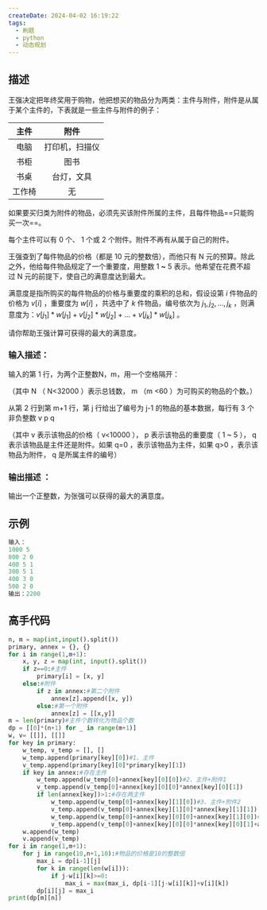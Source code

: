 ```yaml
---
createDate: 2024-04-02 16:19:22
tags:
  - 刷题
  - python
  - 动态规划
---
```

## 描述
王强决定把年终奖用于购物，他把想买的物品分为两类：主件与附件，附件是从属于某个主件的，下表就是一些主件与附件的例子：

| 主件  |   附件    |
| :-: | :-----: |
| 电脑  | 打印机，扫描仪 |
| 书柜  |   图书    |
| 书桌  |  台灯，文具  |
| 工作椅 |    无    |

如果要买归类为附件的物品，必须先买该附件所属的主件，且每件物品==只能购买一次==。

每个主件可以有 0 个、 1 个或 2 个附件。附件不再有从属于自己的附件。

王强查到了每件物品的价格（都是 10 元的整数倍），而他只有 N 元的预算。除此之外，他给每件物品规定了一个重要度，用整数 1 **~** 5 表示。他希望在花费不超过 N 元的前提下，使自己的满意度达到最大。

满意度是指所购买的每件物品的价格与重要度的乘积的总和，假设设第 $i$ 件物品的价格为 $v[i]$ ，重要度为 $w[i]$ ，共选中了 $k$ 件物品，编号依次为 $j_1,j_2,...,j_k$ ，则满意度为：$v[j_1]*w[j_1]+v[j_2]*w[j_2]+...+v[j_k]*w[j_k]$ 。

请你帮助王强计算可获得的最大的满意度。

### 输入描述：

输入的第 1 行，为两个正整数N，m，用一个空格隔开：

（其中 N （ N<32000 ）表示总钱数， m （m <60 ）为可购买的物品的个数。）

从第 2 行到第 m+1 行，第 j 行给出了编号为 j-1 的物品的基本数据，每行有 3 个非负整数 v p q

（其中 v 表示该物品的价格（ v<10000 ）， p 表示该物品的重要度（ 1 ~ 5 ）， q 表示该物品是主件还是附件。如果 q=0 ，表示该物品为主件，如果 q>0 ，表示该物品为附件， q 是所属主件的编号）

### 输出描述 ：
 输出一个正整数，为张强可以获得的最大的满意度。

## 示例
```python
输入：
1000 5
800 2 0
400 5 1
300 5 1
400 3 0
500 2 0
输出：2200
```

## 高手代码

```python
n, m = map(int,input().split())
primary, annex = {}, {}
for i in range(1,m+1):
    x, y, z = map(int, input().split())
    if z==0:#主件
        primary[i] = [x, y]
    else:#附件
        if z in annex:#第二个附件
            annex[z].append([x, y])
        else:#第一个附件
            annex[z] = [[x,y]]
m = len(primary)#主件个数转化为物品个数
dp = [[0]*(n+1) for _ in range(m+1)]
w, v= [[]], [[]]
for key in primary:
    w_temp, v_temp = [], []
    w_temp.append(primary[key][0])#1、主件
    v_temp.append(primary[key][0]*primary[key][1])
    if key in annex:#存在主件
        w_temp.append(w_temp[0]+annex[key][0][0])#2、主件+附件1
        v_temp.append(v_temp[0]+annex[key][0][0]*annex[key][0][1])
        if len(annex[key])>1:#存在两主件
            w_temp.append(w_temp[0]+annex[key][1][0])#3、主件+附件2
            v_temp.append(v_temp[0]+annex[key][1][0]*annex[key][1][1])
            w_temp.append(w_temp[0]+annex[key][0][0]+annex[key][1][0])#3、主件+附件1+附件2
            v_temp.append(v_temp[0]+annex[key][0][0]*annex[key][0][1]+annex[key][1][0]*annex[key][1][1])
    w.append(w_temp)
    v.append(v_temp)
for i in range(1,m+1):
    for j in range(10,n+1,10):#物品的价格是10的整数倍
        max_i = dp[i-1][j]
        for k in range(len(w[i])):
            if j-w[i][k]>=0:
                max_i = max(max_i, dp[i-1][j-w[i][k]]+v[i][k])
        dp[i][j] = max_i
print(dp[m][n])
```
